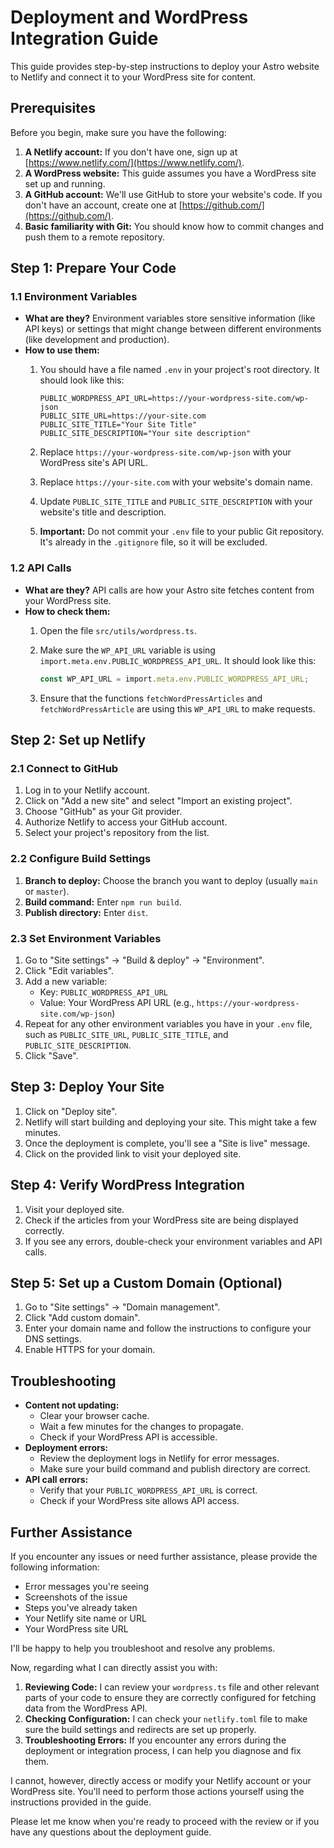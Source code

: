 # Deployment and WordPress Integration Guide

This guide provides step-by-step instructions to deploy your Astro website to Netlify and connect it to your WordPress site for content.

## Prerequisites

Before you begin, make sure you have the following:

1. **A Netlify account:** If you don't have one, sign up at [https://www.netlify.com/](https://www.netlify.com/).
2. **A WordPress website:** This guide assumes you have a WordPress site set up and running.
3. **A GitHub account:** We'll use GitHub to store your website's code. If you don't have an account, create one at [https://github.com/](https://github.com/).
4. **Basic familiarity with Git:** You should know how to commit changes and push them to a remote repository.

## Step 1: Prepare Your Code

### 1.1 Environment Variables

*   **What are they?** Environment variables store sensitive information (like API keys) or settings that might change between different environments (like development and production).
*   **How to use them:**
    1. You should have a file named `.env` in your project's root directory. It should look like this:

        ```
        PUBLIC_WORDPRESS_API_URL=https://your-wordpress-site.com/wp-json
        PUBLIC_SITE_URL=https://your-site.com
        PUBLIC_SITE_TITLE="Your Site Title"
        PUBLIC_SITE_DESCRIPTION="Your site description"
        ```

    2. Replace `https://your-wordpress-site.com/wp-json` with your WordPress site's API URL.
    3. Replace `https://your-site.com` with your website's domain name.
    4. Update `PUBLIC_SITE_TITLE` and `PUBLIC_SITE_DESCRIPTION` with your website's title and description.
    5. **Important:** Do not commit your `.env` file to your public Git repository. It's already in the `.gitignore` file, so it will be excluded.

### 1.2 API Calls

*   **What are they?** API calls are how your Astro site fetches content from your WordPress site.
*   **How to check them:**
    1. Open the file `src/utils/wordpress.ts`.
    2. Make sure the `WP_API_URL` variable is using `import.meta.env.PUBLIC_WORDPRESS_API_URL`. It should look like this:

        ```typescript
        const WP_API_URL = import.meta.env.PUBLIC_WORDPRESS_API_URL;
        ```

    3. Ensure that the functions `fetchWordPressArticles` and `fetchWordPressArticle` are using this `WP_API_URL` to make requests.

## Step 2: Set up Netlify

### 2.1 Connect to GitHub

1. Log in to your Netlify account.
2. Click on "Add a new site" and select "Import an existing project".
3. Choose "GitHub" as your Git provider.
4. Authorize Netlify to access your GitHub account.
5. Select your project's repository from the list.

### 2.2 Configure Build Settings

1. **Branch to deploy:** Choose the branch you want to deploy (usually `main` or `master`).
2. **Build command:** Enter `npm run build`.
3. **Publish directory:** Enter `dist`.

### 2.3 Set Environment Variables

1. Go to "Site settings" -> "Build & deploy" -> "Environment".
2. Click "Edit variables".
3. Add a new variable:
    *   Key: `PUBLIC_WORDPRESS_API_URL`
    *   Value: Your WordPress API URL (e.g., `https://your-wordpress-site.com/wp-json`)
4. Repeat for any other environment variables you have in your `.env` file, such as `PUBLIC_SITE_URL`, `PUBLIC_SITE_TITLE`, and `PUBLIC_SITE_DESCRIPTION`.
5. Click "Save".

## Step 3: Deploy Your Site

1. Click on "Deploy site".
2. Netlify will start building and deploying your site. This might take a few minutes.
3. Once the deployment is complete, you'll see a "Site is live" message.
4. Click on the provided link to visit your deployed site.

## Step 4: Verify WordPress Integration

1. Visit your deployed site.
2. Check if the articles from your WordPress site are being displayed correctly.
3. If you see any errors, double-check your environment variables and API calls.

## Step 5: Set up a Custom Domain (Optional)

1. Go to "Site settings" -> "Domain management".
2. Click "Add custom domain".
3. Enter your domain name and follow the instructions to configure your DNS settings.
4. Enable HTTPS for your domain.

## Troubleshooting

*   **Content not updating:**
    *   Clear your browser cache.
    *   Wait a few minutes for the changes to propagate.
    *   Check if your WordPress API is accessible.
*   **Deployment errors:**
    *   Review the deployment logs in Netlify for error messages.
    *   Make sure your build command and publish directory are correct.
*   **API call errors:**
    *   Verify that your `PUBLIC_WORDPRESS_API_URL` is correct.
    *   Check if your WordPress site allows API access.

## Further Assistance

If you encounter any issues or need further assistance, please provide the following information:

*   Error messages you're seeing
*   Screenshots of the issue
*   Steps you've already taken
*   Your Netlify site name or URL
*   Your WordPress site URL

I'll be happy to help you troubleshoot and resolve any problems.

Now, regarding what I can directly assist you with:

1. **Reviewing Code:** I can review your `wordpress.ts` file and other relevant parts of your code to ensure they are correctly configured for fetching data from the WordPress API.
2. **Checking Configuration:** I can check your `netlify.toml` file to make sure the build settings and redirects are set up properly.
3. **Troubleshooting Errors:** If you encounter any errors during the deployment or integration process, I can help you diagnose and fix them.

I cannot, however, directly access or modify your Netlify account or your WordPress site. You'll need to perform those actions yourself using the instructions provided in the guide.

Please let me know when you're ready to proceed with the review or if you have any questions about the deployment guide.
